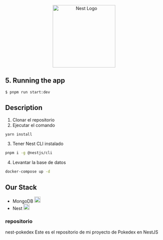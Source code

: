 <p align="center">
  <a href="http://nestjs.com/" target="blank"><img src="https://nestjs.com/img/logo-small.svg" width="200" alt="Nest Logo" /></a>
</p>

[circleci-image]: https://img.shields.io/circleci/build/github/nestjs/nest/master?token=abc123def456
[circleci-url]: https://circleci.com/gh/nestjs/nest

## 5. Running the app  
```bash  
$ pnpm run start:dev 
```
## Description
1. Clonar el repositorio
2. Ejecutar el comando
```bash  
yarn install
```
3. Tener Nest CLI instalado
```bash  
pnpm i -g @nestjs/cli 
```
4. Levantar la base de datos
```bash  
docker-compose up -d
```

## Our Stack
* MongoDB <img src="https://static-00.iconduck.com/assets.00/mongodb-icon-2048x2048-cezvpn3f.png" width="20" alt="Nest Logo" />
* Nest <img src="https://nestjs.com/img/logo-small.svg" width="20" alt="Nest Logo" />

### repositorio 
nest-pokedex
Este es el repositorio de mi proyecto de Pokedex en NestJS